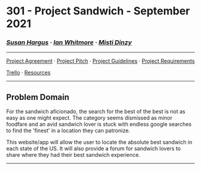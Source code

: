 # 301 - Project Sandwich - September 2021

### ***[Susan Hargus](susan.md) &middot; [Ian Whitmore](ian.md) &middot; [Misti Dinzy](misti.md)***

_____

[Project Agreement](workingagreement.md) &middot;
[Project Pitch](pitch.md) &middot;
[Project Guidelines](https://mistidinzy.github.io/301-ProjectPlanning/project-guidelines.html) &middot;
[Project Requirements](https://mistidinzy.github.io/301-ProjectPlanning/project-guidelines.html#grading)

[Trello](https://trello.com/b/KuDlJ9PD/301-project) &middot;
[Resources](https://mistidinzy.github.io/301-ProjectPlanning/resources.html)

_____

## Problem Domain

For the sandwich aficionado, the search for the best of the best is not as easy as one might expect. The category seems dismissed as minor foodfare and an avid sandwich lover is stuck with endless google searches to find the 'finest' in a location they can patronize. 

This website/app will allow the user to locate the absolute best sandwich in each state of the US. It will also provide a forum for sandwich lovers to share where they had their best sandwich experience.

_____
